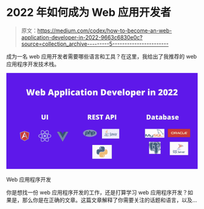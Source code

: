 # 2022 年如何成为 Web 应用开发者

> 原文：<https://medium.com/codex/how-to-become-an-web-application-developer-in-2022-9663c6830e0c?source=collection_archive---------5----------------------->

成为一名 web 应用开发者需要哪些语言和工具？在这里，我给出了我推荐的 web 应用程序开发技术栈。

![](img/6dea43a04eddf043bbe892904252c6c8.png)

Web 应用程序开发

你是想找一份 web 应用程序开发的工作，还是打算学习 web 应用程序开发？如果是，那么你是在正确的文章。这篇文章解释了你需要关注的话题和语言，以及…